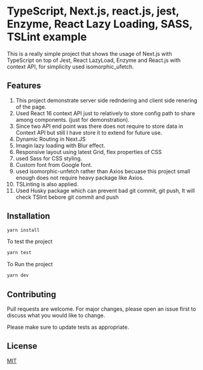 # TypeScript, Next.js, react.js, jest, Enzyme, React Lazy Loading, SASS, TSLint example

This is a really simple project that shows the usage of Next.js with TypeScript on top of Jest, React LazyLoad, Enzyme and React.js with context API, for simplicity used isomorphic_ufetch.

## Features

1. This project demonstrate server side redndering and client side renering of the page.
2. Used React 16 context API just to relatively to store config path to share among components. (just for demonstration).
3. Since two API end point was there does not require to store data in Context API but still I have store it to extend for future use.
4. Dynamic Routing in Next.JS
5. Imagin lazy loading with Blur effect.
6. Responsive layout using latest Grid, flex properties of CSS
7. used Sass for CSS styling.
8. Custom font from Google font.
9. used isomorphic-unfetch rather than Axios becuase this project small enough does not require heavy package like Axios.
10. TSLinting is also applied.
11. Used Husky package which can prevent bad git commit, git push, It will check TSlint bebore git commit and push

## Installation

```bash
yarn install
```

To test the project 

```bash
yarn test
```

To Run the project 

```bash
yarn dev
```




## Contributing
Pull requests are welcome. For major changes, please open an issue first to discuss what you would like to change.

Please make sure to update tests as appropriate.

## License
[MIT](https://choosealicense.com/licenses/mit/)
